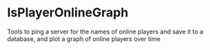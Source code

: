 # IsPlayerOnlineGraph
Tools to ping a server for the names of online players and save it to a database, and plot a graph of online players over time
